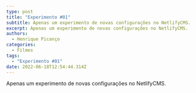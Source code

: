 ```yaml
---
type: post
title: "Experimento #01"
subtitle: Apenas um experimento de novas configurações no NetlifyCMS.
excerpt: Apenas um experimento de novas configurações no NetlifyCMS.
authors:
  - Henrique Picanço
categories:
  - Filmes
tags:
  - "Experimento #01"
date: 2022-06-18T12:54:44.314Z
---
```

Apenas um experimento de novas configurações no NetlifyCMS.
